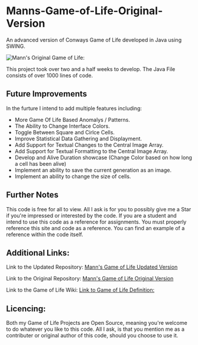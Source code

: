 # Manns-Game-of-Life-Original-Version
An advanced version of Conways Game of Life developed in Java using SWING.

![Mann's Original Game of Life:](https://media.discordapp.net/attachments/334011383140188161/370885888198049792/unknown.png?width=1214&height=683)

This project took over two and a half weeks to develop.
The Java File consists of over 1000 lines of code.

## Future Improvements
In the furture I intend to add multiple features including:
* More Game Of Life Based Anomalys / Patterns.
* The Ability to Change Interface Colors.
* Toggle Between Square and Cirlce Cells.
* Improve Statistical Data Gathering and Displayment.
* Add Support for Textual Changes to the Central Image Array.
* Add Support for Textual Formatting to the Central Image Array.
* Develop and Alive Duration showcase (Change Color based on how long a cell has been alive)
* Implement an ability to save the current generation as an image.
* Implement an ability to change the size of cells.

## Further Notes
This code is free for all to view. All I ask is for you to possibly give me a Star if you're impressed or interested by the code.
If you are a student and intend to use this code as a reference for assignments. You must properly reference this site and code as a reference. You can find an example of a reference within the code itself.

## Additional Links:
Link to the Updated  Repository: [Mann's Game of Life Updated  Version](https://github.com/Mannjamin/Manns-Game-of-Life-Updated-Version)

Link to the Original Repository: [Mann's Game of Life Original Version](https://github.com/Mannjamin/Manns-Game-of-Life-Original-Version-)

Link to the Game of Life Wiki:   [Link to Game of Life Definition:](https://en.wikipedia.org/wiki/Conway%27s_Game_of_Life)

## Licencing:
Both my Game of Life Projects are Open Source, meaning you're welcome to do whatever you like to this code. 
All I ask, is that you mention me as a contributer or original author of this code, should you choose to use it. 



 
